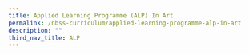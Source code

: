 ```yaml
---
title: Applied Learning Programme (ALP) In Art
permalink: /nbss-curriculum/applied-learning-programme-alp-in-art
description: ""
third_nav_title: ALP
---
```

